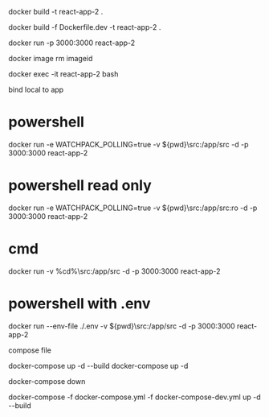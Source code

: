 


docker build -t react-app-2 .

docker build -f Dockerfile.dev -t react-app-2 .


docker run -p 3000:3000 react-app-2

docker image rm imageid


docker exec -it react-app-2 bash

bind local to app
# powershell
docker run -e WATCHPACK_POLLING=true -v ${pwd}\src:/app/src -d -p 3000:3000 react-app-2 

# powershell read only
docker run -e WATCHPACK_POLLING=true -v ${pwd}\src:/app/src:ro -d -p 3000:3000 react-app-2 

# cmd
docker run -v %cd%\src:/app/src -d -p 3000:3000 react-app-2 

# powershell with .env
docker run --env-file ./.env -v ${pwd}\src:/app/src -d -p 3000:3000 react-app-2       


compose file

docker-compose up -d --build
docker-compose up -d

docker-compose down

docker-compose -f docker-compose.yml -f docker-compose-dev.yml up -d --build


